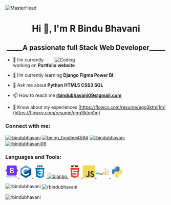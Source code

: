 ![MasterHead](https://camo.githubusercontent.com/a0a9f9e15354c2ce05d7939b2bb024e55fbb9927c540d1e44351e553a5ff2bad/68747470733a2f2f692e6962622e636f2f6246735a44517a2f363837343734373037333361326632663664363137323735363633303330333132643664373432653637363937343638373536323265363936663266353037323635366436393735366432643434363536633639373636353732373932663737363536322e676966)
<h1 align="center">Hi 👋, I'm R Bindu Bhavani</h1>

<h2 align="center">_____A passionate full Stack Web Developer_____</h2>
<img align="right" alt="Coding" width="350" src="https://user-images.githubusercontent.com/74038190/236119160-976a0405-caa7-470c-9356-16d43402ea0a.gif">

- 🔭 I’m currently working on **Portfolio website**

- 🌱 I’m currently learning **Django Figma Power BI**

- 💬 Ask me about **Python HTML5 CSS3 SQL**

- 📫 How to reach me **rbindubhavani09@gmail.com**

- 📄 Know about my experiences [https://flowcv.com/resume/egg3ktmj1m](https://flowcv.com/resume/egg3ktmj1m)
<h3 align="left">Connect with me:</h3>
<p align="left">
<a href="https://linkedin.com/in/rbindubhavani" target="blank"><img align="center" src="https://raw.githubusercontent.com/rahuldkjain/github-profile-readme-generator/master/src/images/icons/Social/linked-in-alt.svg" alt="rbindubhavani" height="30" width="40" /></a>
<a href="https://instagram.com/being_foodiee4594" target="blank"><img align="center" src="https://raw.githubusercontent.com/rahuldkjain/github-profile-readme-generator/master/src/images/icons/Social/instagram.svg" alt="being_foodiee4594" height="30" width="40" /></a>
<a href="https://dribbble.com/rbindubhavani" target="blank"><img align="center" src="https://raw.githubusercontent.com/rahuldkjain/github-profile-readme-generator/master/src/images/icons/Social/dribbble.svg" alt="rbindubhavani" height="30" width="40" /></a>
<a href="https://www.hackerrank.com/rbindubhavani09" target="blank"><img align="center" src="https://raw.githubusercontent.com/rahuldkjain/github-profile-readme-generator/master/src/images/icons/Social/hackerrank.svg" alt="rbindubhavani09" height="30" width="40" /></a>
</p>

<h3 align="left">Languages and Tools:</h3>
<p align="left"> <a href="https://getbootstrap.com" target="_blank" rel="noreferrer"> <img src="https://raw.githubusercontent.com/devicons/devicon/master/icons/bootstrap/bootstrap-plain-wordmark.svg" alt="bootstrap" width="40" height="40"/> </a> <a href="https://www.cprogramming.com/" target="_blank" rel="noreferrer"> <img src="https://raw.githubusercontent.com/devicons/devicon/master/icons/c/c-original.svg" alt="c" width="40" height="40"/> </a> <a href="https://www.w3schools.com/css/" target="_blank" rel="noreferrer"> <img src="https://raw.githubusercontent.com/devicons/devicon/master/icons/css3/css3-original-wordmark.svg" alt="css3" width="40" height="40"/> </a> <a href="https://www.djangoproject.com/" target="_blank" rel="noreferrer"> <img src="https://cdn.worldvectorlogo.com/logos/django.svg" alt="django" width="40" height="40"/> </a> <a href="https://www.w3.org/html/" target="_blank" rel="noreferrer"> <img src="https://raw.githubusercontent.com/devicons/devicon/master/icons/html5/html5-original-wordmark.svg" alt="html5" width="40" height="40"/> </a> <a href="https://developer.mozilla.org/en-US/docs/Web/JavaScript" target="_blank" rel="noreferrer"> <img src="https://raw.githubusercontent.com/devicons/devicon/master/icons/javascript/javascript-original.svg" alt="javascript" width="40" height="40"/> </a> <a href="https://www.mysql.com/" target="_blank" rel="noreferrer"> <img src="https://raw.githubusercontent.com/devicons/devicon/master/icons/mysql/mysql-original-wordmark.svg" alt="mysql" width="40" height="40"/> </a> <a href="https://www.python.org" target="_blank" rel="noreferrer"> <img src="https://raw.githubusercontent.com/devicons/devicon/master/icons/python/python-original.svg" alt="python" width="40" height="40"/> </a> </p>

<p><img align="left" src="https://github-readme-stats.vercel.app/api/top-langs?username=rbindubhavani&show_icons=true&locale=en&layout=compact" alt="rbindubhavani" /></p>

<p>&nbsp;<img align="center" src="https://github-readme-stats.vercel.app/api?username=rbindubhavani&show_icons=true&locale=en" alt="rbindubhavani" /></p>

<p><img align="center" src="https://github-readme-streak-stats.herokuapp.com/?user=rbindubhavani&" alt="rbindubhavani" /></p>
